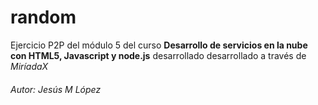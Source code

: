 # random
Ejercicio P2P del módulo 5 del curso **Desarrollo de servicios en la nube con HTML5, Javascript y node.js**
desarrollado  desarrollado a través de _MiríadaX_
###### Autor: *Jesús M López*
